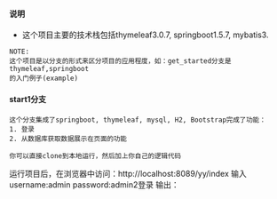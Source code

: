#### 说明


- 这个项目主要的技术栈包括thymeleaf3.0.7, springboot1.5.7, mybatis3.

```
NOTE: 
这个项目是以分支的形式来区分项目的应用程度，如：get_started分支是thymeleaf,springboot
的入门例子(example)
```

#### start1分支 

```
这个分支集成了springboot, thymeleaf, mysql, H2, Bootstrap完成了功能：
1. 登录
2. 从数据库获取数据展示在页面的功能

你可以直接clone到本地运行，然后加上你自己的逻辑代码
```

运行项目后，在浏览器中访问：http://localhost:8089/yy/index
输入username:admin password:admin2登录
输出：
```

```



